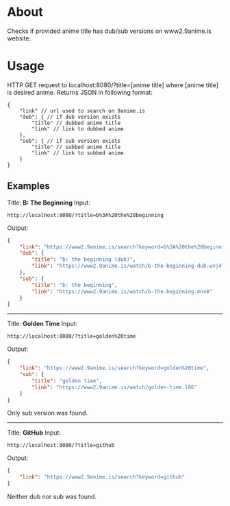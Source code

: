# About
Checks if provided anime title has dub/sub versions on www2.9anime.is website.
# Usage
HTTP GET request to localhost:8080/?title=[anime title] where [anime title] is desired anime.
Returns JSON  in following format:
```
{
    "link" // url used to search on 9anime.is
    "dub": { // if dub version exists
        "title" // dubbed anime title
        "link" // link to dubbed anime
    },
    "sub": { // if sub version exists
        "title" // subbed anime title
        "link" // link to subbed anime    
	}
}
```
## Examples

Title: **B: The Beginning**
Input:
```
http://localhost:8080/?title=b%3A%20the%20beginning
```
Output:
```json
{
    "link": "https://www2.9anime.is/search?keyword=b%3A%20the%20beginning",
    "dub": {
        "title": "b: the beginning (dub)",
        "link": "https://www2.9anime.is/watch/b-the-beginning-dub.wvj4"
    },
    "sub": {
        "title": "b: the beginning",
        "link": "https://www2.9anime.is/watch/b-the-beginning.mnx8"
    }
}
```
---
Title: **Golden Time**
Input:
```
http://localhost:8080/?title=golden%20time
```
Output:
```json
{
    "link": "https://www2.9anime.is/search?keyword=golden%20time",
    "sub": {
        "title": "golden time",
        "link": "https://www2.9anime.is/watch/golden-time.l66"
    }
}
```
Only sub version was found.

---
Title: **GitHub**
Input:
```
http://localhost:8080/?title=github
```
Output:
```json
{
    "link": "https://www2.9anime.is/search?keyword=github"
}
```
Neither dub nor sub was found.
